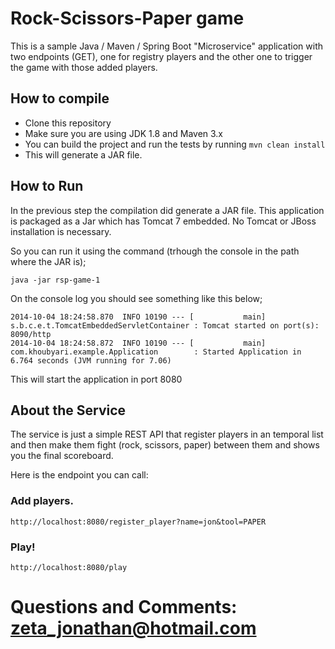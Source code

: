 # Rock-Scissors-Paper game

This is a sample Java / Maven / Spring Boot "Microservice" application with two endpoints (GET), one for registry players and the other one to trigger the game with those added players.

## How to compile
* Clone this repository 
* Make sure you are using JDK 1.8 and Maven 3.x
* You can build the project and run the tests by running ```mvn clean install```
* This will generate a JAR file.

## How to Run 

In the previous step the compilation did generate a JAR file. This application is packaged as a Jar which has Tomcat 7 embedded. No Tomcat or JBoss installation is necessary. 

So you can run it using the command (trhough the console in the path where the JAR is);

 ```java -jar rsp-game-1```
 
 On the console log you should see something like this below;
```
2014-10-04 18:24:58.870  INFO 10190 --- [           main] s.b.c.e.t.TomcatEmbeddedServletContainer : Tomcat started on port(s): 8090/http
2014-10-04 18:24:58.872  INFO 10190 --- [           main] com.khoubyari.example.Application        : Started Application in 6.764 seconds (JVM running for 7.06)
```

This will start the application in port 8080

## About the Service

The service is just a simple REST API that register players in an temporal list and then make them fight (rock, scissors, paper) between them and shows you the final scoreboard.

Here is the endpoint you can call:

### Add players.

```
http://localhost:8080/register_player?name=jon&tool=PAPER
```

### Play!

```
http://localhost:8080/play
```

# Questions and Comments: zeta_jonathan@hotmail.com





